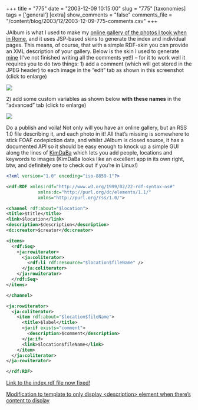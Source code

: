 +++
title = "775"
date = "2003-12-09 10:15:00"
slug = "775"
[taxonomies]
tags = ['general']
[extra]
show_comments = "false"
comments_file = "/content/blog/2003/12/2003-12-09-775-comments.csv"
+++

JAlbum is what I used to make my [online gallery of the photos I took when in Rome](http://philwilson.org/photos/2003/rome), and it uses JSP-based skins to generate the index and individual pages. This means, of course, that with a simple RDF-skin you can provide an XML description of your gallery. Below is the skin I used to generate [mine](http://philwilson.org/photos/2003/rome/index.rdf) (I’ve not finished writing all the comments yet!) – for it to work well it requires you to do two things: 1) add a comment (which will get stored in the JPEG header) to each image in the “edit” tab as shown in this screenshot (click to enlarge)

[![](http://philwilson.org/images/jalbum-imagecomment_thumb.png)](http://philwilson.org/images/jalbum-imagecomment.png)

2\) add some custom variables as shown below **with these names** in the “advanced” tab (click to enlarge)

[![](http://philwilson.org/images/jalbum-galleryvariables_thumb.png)](http://philwilson.org/images/jalbum-galleryvariables.png)

Do a publish and voila! Not only will you have an online gallery, but an RSS 1.0 file describing it, and each photo in it! All that’s missing is somewhere to stick FOAF codepiction data, and whilst JAlbum is closed source, it has a documented API so it should be easy enough to knock up a simple GUI along the lines of [KimDaBa](http://ktown.kde.org/kimdaba/ "good image data editor") which lets you add people, locations and keywords to images (KimDaBa looks like an excellent app in its own right, btw, and definitely one to check out if you’re in Linux!)

```xml
<?xml version="1.0" encoding="iso-8859-1"?>

<rdf:RDF xmlns:rdf="http://www.w3.org/1999/02/22-rdf-syntax-ns#"
            xmlns:dc="http://purl.org/dc/elements/1.1/"
            xmlns="http://purl.org/rss/1.0/">

<channel rdf:about="$location">
<title>$title</title>
<link>$location</link>
<description>$description</description>
<dc:creator>$creator</dc:creator>

<items>
  <rdf:Seq>
    <ja:rowiterator>
      <ja:coliterator>
        <rdf:li rdf:resource="$location$fileName" />
      </ja:coliterator>
    </ja:rowiterator>
  </rdf:Seq>
</items>

</channel>

<ja:rowiterator>
  <ja:coliterator>
    <item rdf:about="$location$fileName">
      <title>$label</title>
      <ja:if exists="comment">
        <description>$comment</description>
      </ja:if>
      <link>$location$fileName</link>
    </item>
  </ja:coliterator>
</ja:rowiterator>

</rdf:RDF>
```

<ins datetime="2003-12-10T10:46:47Z">Link to the index.rdf file now fixed!</ins>

<ins datetime="2003-12-10T11:12:07Z">Modification to template to only display &lt;description&gt; element when there’s content to display</ins>
